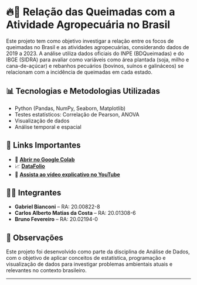 # 🔥🌳 Relação das Queimadas com a Atividade Agropecuária no Brasil

Este projeto tem como objetivo investigar a relação entre os focos de queimadas no Brasil e as atividades agropecuárias, considerando dados de 2019 a 2023. A análise utiliza dados oficiais do INPE (BDQueimadas) e do IBGE (SIDRA) para avaliar como variáveis como área plantada (soja, milho e cana-de-açúcar) e rebanhos pecuários (bovinos, suínos e galináceos) se relacionam com a incidência de queimadas em cada estado.

## 📊 Tecnologias e Metodologias Utilizadas

- Python (Pandas, NumPy, Seaborn, Matplotlib)
- Testes estatísticos: Correlação de Pearson, ANOVA
- Visualização de dados
- Análise temporal e espacial

## 📌 Links Importantes

- 🔗 **[Abrir no Google Colab](https://colab.research.google.com/drive/1M4d53QpVoTIDgUackAqYde5Qn-ieaJZI?usp=sharing)**  
- 📈 **[DataFolio](https://www.canva.com/design/DAGpU8fsI3Q/EJxCb2o8szX59XlK9S7P1Q/edit?utm_content=DAGpU8fsI3Q&utm_campaign=designshare&utm_medium=link2&utm_source=sharebutton)**  
- 🎥 **[Assista ao vídeo explicativo no YouTube](https://www.youtube.com/watch?v=IiSdRnAzW94&t=10s)**

## 👨‍💻 Integrantes

- **Gabriel Bianconi** – RA: 20.00822-8  
- **Carlos Alberto Matias da Costa** – RA: 20.01308-6  
- **Bruno Fevereiro** – RA: 20.02194-0

## 📌 Observações

Este projeto foi desenvolvido como parte da disciplina de Análise de Dados, com o objetivo de aplicar conceitos de estatística, programação e visualização de dados para investigar problemas ambientais atuais e relevantes no contexto brasileiro.

---
